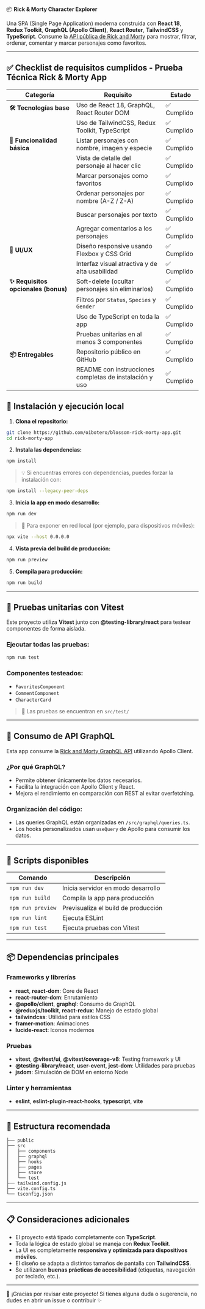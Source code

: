 📦 **Rick & Morty Character Explorer**

Una SPA (Single Page Application) moderna construida con **React 18**, **Redux Toolkit**, **GraphQL (Apollo Client)**, **React Router**, **TailwindCSS** y **TypeScript**. Consume la [API pública de Rick and Morty](https://rickandmortyapi.com/graphql) para mostrar, filtrar, ordenar, comentar y marcar personajes como favoritos.

---

## ✅ Checklist de requisitos cumplidos - Prueba Técnica Rick & Morty App

| Categoría                            | Requisito                                               | Estado      |
| ------------------------------------ | ------------------------------------------------------- | ----------- |
| **🛠 Tecnologías base**               | Uso de React 18, GraphQL, React Router DOM              | ✅ Cumplido |
|                                      | Uso de TailwindCSS, Redux Toolkit, TypeScript           | ✅ Cumplido |
| **🧩 Funcionalidad básica**          | Listar personajes con nombre, imagen y especie          | ✅ Cumplido |
|                                      | Vista de detalle del personaje al hacer clic            | ✅ Cumplido |
|                                      | Marcar personajes como favoritos                        | ✅ Cumplido |
|                                      | Ordenar personajes por nombre (A-Z / Z-A)               | ✅ Cumplido |
|                                      | Buscar personajes por texto                             | ✅ Cumplido |
|                                      | Agregar comentarios a los personajes                    | ✅ Cumplido |
| **📱 UI/UX**                         | Diseño responsive usando Flexbox y CSS Grid             | ✅ Cumplido |
|                                      | Interfaz visual atractiva y de alta usabilidad          | ✅ Cumplido |
| **✨ Requisitos opcionales (bonus)** | Soft-delete (ocultar personajes sin eliminarlos)        | ✅ Cumplido |
|                                      | Filtros por `Status`, `Species` y `Gender`              | ✅ Cumplido |
|                                      | Uso de TypeScript en toda la app                        | ✅ Cumplido |
|                                      | Pruebas unitarias en al menos 3 componentes             | ✅ Cumplido |
| **📦 Entregables**                   | Repositorio público en GitHub                           | ✅ Cumplido |
|                                      | README con instrucciones completas de instalación y uso | ✅ Cumplido |

## 🚀 Instalación y ejecución local

1. **Clona el repositorio:**

```bash
git clone https://github.com/oibotero/blossom-rick-morty-app.git
cd rick-morty-app
```

2. **Instala las dependencias:**

```bash
npm install
```

> 💡 Si encuentras errores con dependencias, puedes forzar la instalación con:

```bash
npm install --legacy-peer-deps
```

3. **Inicia la app en modo desarrollo:**

```bash
npm run dev
```

> 🔄 Para exponer en red local (por ejemplo, para dispositivos móviles):

```bash
npx vite --host 0.0.0.0
```

4. **Vista previa del build de producción:**

```bash
npm run preview
```

5. **Compila para producción:**

```bash
npm run build
```

---

## 🧪 Pruebas unitarias con Vitest

Este proyecto utiliza **Vitest** junto con **@testing-library/react** para testear componentes de forma aislada.

### Ejecutar todas las pruebas:

```bash
npm run test
```

### Componentes testeados:

- `FavoritesComponent`
- `CommentComponent`
- `CharacterCard`

> 🧪 Las pruebas se encuentran en `src/test/`

---

## 📡 Consumo de API GraphQL

Esta app consume la [Rick and Morty GraphQL API](https://rickandmortyapi.com/graphql) utilizando Apollo Client.

### ¿Por qué GraphQL?

- Permite obtener únicamente los datos necesarios.
- Facilita la integración con Apollo Client y React.
- Mejora el rendimiento en comparación con REST al evitar overfetching.

### Organización del código:

- Las queries GraphQL están organizadas en `/src/graphql/queries.ts`.
- Los hooks personalizados usan `useQuery` de Apollo para consumir los datos.

---

## 🧰 Scripts disponibles

| Comando           | Descripción                         |
| ----------------- | ----------------------------------- |
| `npm run dev`     | Inicia servidor en modo desarrollo  |
| `npm run build`   | Compila la app para producción      |
| `npm run preview` | Previsualiza el build de producción |
| `npm run lint`    | Ejecuta ESLint                      |
| `npm run test`    | Ejecuta pruebas con Vitest          |

---

## 📦 Dependencias principales

### Frameworks y librerías

- **react**, **react-dom**: Core de React
- **react-router-dom**: Enrutamiento
- **@apollo/client**, **graphql**: Consumo de GraphQL
- **@reduxjs/toolkit**, **react-redux**: Manejo de estado global
- **tailwindcss**: Utilidad para estilos CSS
- **framer-motion**: Animaciones
- **lucide-react**: Iconos modernos

### Pruebas

- **vitest**, **@vitest/ui**, **@vitest/coverage-v8**: Testing framework y UI
- **@testing-library/react**, **user-event**, **jest-dom**: Utilidades para pruebas
- **jsdom**: Simulación de DOM en entorno Node

### Linter y herramientas

- **eslint**, **eslint-plugin-react-hooks**, **typescript**, **vite**

---

## 🧼 Estructura recomendada

```
├── public
├── src
│   ├── components
│   ├── graphql
│   ├── hooks
│   ├── pages
│   ├── store
│   └── test
├── tailwind.config.js
├── vite.config.ts
└── tsconfig.json
```

---

## 📋 Consideraciones adicionales

- El proyecto está tipado completamente con **TypeScript**.
- Toda la lógica de estado global se maneja con **Redux Toolkit**.
- La UI es completamente **responsiva y optimizada para dispositivos móviles**.
- El diseño se adapta a distintos tamaños de pantalla con **TailwindCSS**.
- Se utilizaron **buenas prácticas de accesibilidad** (etiquetas, navegación por teclado, etc.).

---

🎯 ¡Gracias por revisar este proyecto! Si tienes alguna duda o sugerencia, no dudes en abrir un issue o contribuir ✨
